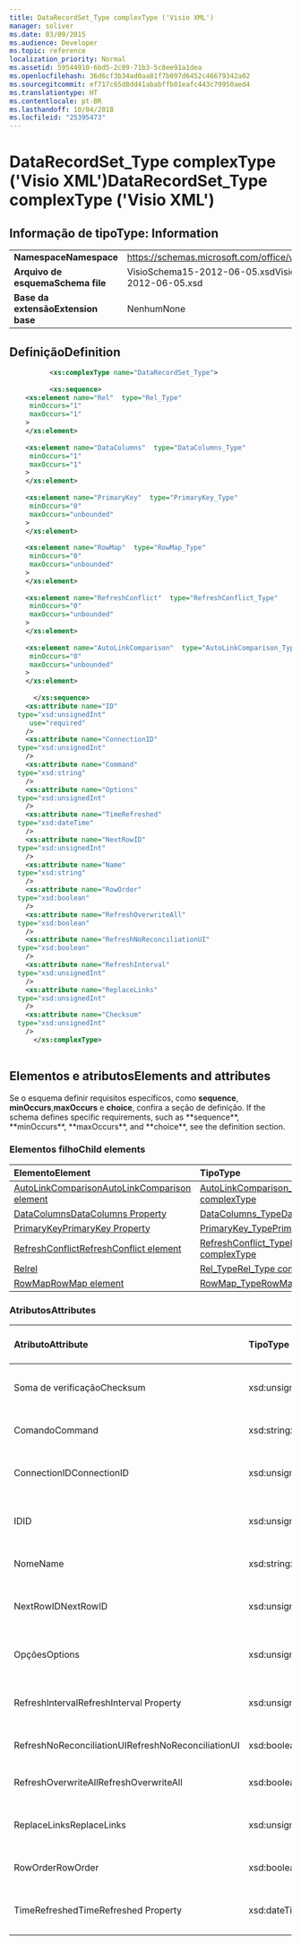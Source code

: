 ```yaml
---
title: DataRecordSet_Type complexType ('Visio XML')
manager: soliver
ms.date: 03/09/2015
ms.audience: Developer
ms.topic: reference
localization_priority: Normal
ms.assetid: 59544910-6bd5-2c89-71b3-5c8ee91a1dea
ms.openlocfilehash: 36d6cf3b34ad0aa81f7b097d6452c46679342a02
ms.sourcegitcommit: ef717c65d8dd41ababffb01eafc443c79950aed4
ms.translationtype: HT
ms.contentlocale: pt-BR
ms.lasthandoff: 10/04/2018
ms.locfileid: "25395473"
---
```

# <a name="datarecordsettype-complextype-visio-xml"></a><span data-ttu-id="fbd50-102">DataRecordSet_Type complexType ('Visio XML')</span><span class="sxs-lookup"><span data-stu-id="fbd50-102">DataRecordSet_Type complexType ('Visio XML')</span></span>

## <a name="type-information"></a><span data-ttu-id="fbd50-103">Informação de tipo</span><span class="sxs-lookup"><span data-stu-id="fbd50-103">Type: Information</span></span>

|||
|:-----|:-----|
|<span data-ttu-id="fbd50-104">**Namespace**</span><span class="sxs-lookup"><span data-stu-id="fbd50-104">**Namespace**</span></span> <br/> |https://schemas.microsoft.com/office/visio/2011/1/core  <br/> |
|<span data-ttu-id="fbd50-105">**Arquivo de esquema**</span><span class="sxs-lookup"><span data-stu-id="fbd50-105">**Schema file**</span></span> <br/> |<span data-ttu-id="fbd50-106">VisioSchema15-2012-06-05.xsd</span><span class="sxs-lookup"><span data-stu-id="fbd50-106">VisioSchema15-2012-06-05.xsd</span></span>  <br/> |
|<span data-ttu-id="fbd50-107">**Base da extensão**</span><span class="sxs-lookup"><span data-stu-id="fbd50-107">**Extension base**</span></span> <br/> |<span data-ttu-id="fbd50-108">Nenhum</span><span class="sxs-lookup"><span data-stu-id="fbd50-108">None</span></span>  <br/> |
   
## <a name="definition"></a><span data-ttu-id="fbd50-109">Definição</span><span class="sxs-lookup"><span data-stu-id="fbd50-109">Definition</span></span>

```XML
          <xs:complexType name="DataRecordSet_Type">
          
          <xs:sequence>
    <xs:element name="Rel"  type="Rel_Type"
     minOccurs="1"
     maxOccurs="1"
    >
    </xs:element>
    
    <xs:element name="DataColumns"  type="DataColumns_Type"
     minOccurs="1"
     maxOccurs="1"
    >
    </xs:element>
    
    <xs:element name="PrimaryKey"  type="PrimaryKey_Type"
     minOccurs="0"
     maxOccurs="unbounded"
    >
    </xs:element>
    
    <xs:element name="RowMap"  type="RowMap_Type"
     minOccurs="0"
     maxOccurs="unbounded"
    >
    </xs:element>
    
    <xs:element name="RefreshConflict"  type="RefreshConflict_Type"
     minOccurs="0"
     maxOccurs="unbounded"
    >
    </xs:element>
    
    <xs:element name="AutoLinkComparison"  type="AutoLinkComparison_Type"
     minOccurs="0"
     maxOccurs="unbounded"
    >
    </xs:element>
    
      </xs:sequence>
    <xs:attribute name="ID"
  type="xsd:unsignedInt"
     use="required"
    />
    <xs:attribute name="ConnectionID"
  type="xsd:unsignedInt"
    />
    <xs:attribute name="Command"
  type="xsd:string"
    />
    <xs:attribute name="Options"
  type="xsd:unsignedInt"
    />
    <xs:attribute name="TimeRefreshed"
  type="xsd:dateTime"
    />
    <xs:attribute name="NextRowID"
  type="xsd:unsignedInt"
    />
    <xs:attribute name="Name"
  type="xsd:string"
    />
    <xs:attribute name="RowOrder"
  type="xsd:boolean"
    />
    <xs:attribute name="RefreshOverwriteAll"
  type="xsd:boolean"
    />
    <xs:attribute name="RefreshNoReconciliationUI"
  type="xsd:boolean"
    />
    <xs:attribute name="RefreshInterval"
  type="xsd:unsignedInt"
    />
    <xs:attribute name="ReplaceLinks"
  type="xsd:unsignedInt"
    />
    <xs:attribute name="Checksum"
  type="xsd:unsignedInt"
    />
      </xs:complexType>
      
```

## <a name="elements-and-attributes"></a><span data-ttu-id="fbd50-110">Elementos e atributos</span><span class="sxs-lookup"><span data-stu-id="fbd50-110">Elements and attributes</span></span>

<span data-ttu-id="fbd50-111">Se o esquema definir requisitos específicos, como **sequence**, **minOccurs**,**maxOccurs** e **choice**, confira a seção de definição.</span><span class="sxs-lookup"><span data-stu-id="fbd50-111">
    If the schema defines specific requirements, such as \*\*sequence\*\*, \*\*minOccurs**,
    \*\*maxOccurs\**, and
    \*\*choice\*\*, see the definition section.
</span></span> 
  
### <a name="child-elements"></a><span data-ttu-id="fbd50-112">Elementos filho</span><span class="sxs-lookup"><span data-stu-id="fbd50-112">Child elements</span></span>

|<span data-ttu-id="fbd50-113">**Elemento**</span><span class="sxs-lookup"><span data-stu-id="fbd50-113">**Element**</span></span>|<span data-ttu-id="fbd50-114">**Tipo**</span><span class="sxs-lookup"><span data-stu-id="fbd50-114">**Type**</span></span>|<span data-ttu-id="fbd50-115">**Descrição**</span><span class="sxs-lookup"><span data-stu-id="fbd50-115">**Description**</span></span>|
|:-----|:-----|:-----|
|[<span data-ttu-id="fbd50-116">AutoLinkComparison</span><span class="sxs-lookup"><span data-stu-id="fbd50-116">AutoLinkComparison element</span></span>](autolinkcomparison-element-datarecordset_type-complextypevisio-xml.md) <br/> |[<span data-ttu-id="fbd50-117">AutoLinkComparison_Type</span><span class="sxs-lookup"><span data-stu-id="fbd50-117">AutoLinkComparison_Type complexType</span></span>](autolinkcomparison_type-complextypevisio-xml.md) <br/> ||
|[<span data-ttu-id="fbd50-118">DataColumns</span><span class="sxs-lookup"><span data-stu-id="fbd50-118">DataColumns Property</span></span>](datacolumns-element-datarecordset_type-complextypevisio-xml.md) <br/> |[<span data-ttu-id="fbd50-119">DataColumns_Type</span><span class="sxs-lookup"><span data-stu-id="fbd50-119">DataColumns_Type complexType</span></span>](datacolumns_type-complextypevisio-xml.md) <br/> ||
|[<span data-ttu-id="fbd50-120">PrimaryKey</span><span class="sxs-lookup"><span data-stu-id="fbd50-120">PrimaryKey Property</span></span>](primarykey-element-datarecordset_type-complextypevisio-xml.md) <br/> |[<span data-ttu-id="fbd50-121">PrimaryKey_Type</span><span class="sxs-lookup"><span data-stu-id="fbd50-121">PrimaryKey_Type complexType</span></span>](primarykey_type-complextypevisio-xml.md) <br/> ||
|[<span data-ttu-id="fbd50-122">RefreshConflict</span><span class="sxs-lookup"><span data-stu-id="fbd50-122">RefreshConflict element</span></span>](refreshconflict-element-datarecordset_type-complextypevisio-xml.md) <br/> |[<span data-ttu-id="fbd50-123">RefreshConflict_Type</span><span class="sxs-lookup"><span data-stu-id="fbd50-123">RefreshConflict_Type complexType</span></span>](refreshconflict_type-complextypevisio-xml.md) <br/> ||
|[<span data-ttu-id="fbd50-124">Rel</span><span class="sxs-lookup"><span data-stu-id="fbd50-124">rel</span></span>](rel-element-datarecordset_type-complextypevisio-xml.md) <br/> |[<span data-ttu-id="fbd50-125">Rel_Type</span><span class="sxs-lookup"><span data-stu-id="fbd50-125">Rel_Type complexType</span></span>](rel_type-complextypevisio-xml.md) <br/> ||
|[<span data-ttu-id="fbd50-126">RowMap</span><span class="sxs-lookup"><span data-stu-id="fbd50-126">RowMap element</span></span>](rowmap-element-datarecordset_type-complextypevisio-xml.md) <br/> |[<span data-ttu-id="fbd50-127">RowMap_Type</span><span class="sxs-lookup"><span data-stu-id="fbd50-127">RowMap_Type complexType</span></span>](rowmap_type-complextypevisio-xml.md) <br/> ||
   
### <a name="attributes"></a><span data-ttu-id="fbd50-128">Atributos</span><span class="sxs-lookup"><span data-stu-id="fbd50-128">Attributes</span></span>

|<span data-ttu-id="fbd50-129">**Atributo**</span><span class="sxs-lookup"><span data-stu-id="fbd50-129">**Attribute**</span></span>|<span data-ttu-id="fbd50-130">**Tipo**</span><span class="sxs-lookup"><span data-stu-id="fbd50-130">**Type**</span></span>|<span data-ttu-id="fbd50-131">**Obrigatório**</span><span class="sxs-lookup"><span data-stu-id="fbd50-131">**Required**</span></span>|<span data-ttu-id="fbd50-132">**Descrição**</span><span class="sxs-lookup"><span data-stu-id="fbd50-132">**Description**</span></span>|<span data-ttu-id="fbd50-133">**Valores possíveis**</span><span class="sxs-lookup"><span data-stu-id="fbd50-133">**Possible values:**</span></span>|
|:-----|:-----|:-----|:-----|:-----|
|<span data-ttu-id="fbd50-134">Soma de verificação</span><span class="sxs-lookup"><span data-stu-id="fbd50-134">Checksum</span></span>  <br/> |<span data-ttu-id="fbd50-135">xsd:unsignedInt</span><span class="sxs-lookup"><span data-stu-id="fbd50-135">xsd:unsignedInt</span></span>  <br/> |<span data-ttu-id="fbd50-136">opcional</span><span class="sxs-lookup"><span data-stu-id="fbd50-136">optional</span></span>  <br/> ||<span data-ttu-id="fbd50-137">Valores do tipo xsd:unsignedInt.</span><span class="sxs-lookup"><span data-stu-id="fbd50-137">Values of the xsd:unsignedInt type.</span></span>  <br/> |
|<span data-ttu-id="fbd50-138">Comando</span><span class="sxs-lookup"><span data-stu-id="fbd50-138">Command</span></span>  <br/> |<span data-ttu-id="fbd50-139">xsd:string</span><span class="sxs-lookup"><span data-stu-id="fbd50-139">xsd:string</span></span>  <br/> |<span data-ttu-id="fbd50-140">opcional</span><span class="sxs-lookup"><span data-stu-id="fbd50-140">optional</span></span>  <br/> ||<span data-ttu-id="fbd50-141">Valores do tipo xsd:string.</span><span class="sxs-lookup"><span data-stu-id="fbd50-141">Values of the xsd:string type.</span></span>  <br/> |
|<span data-ttu-id="fbd50-142">ConnectionID</span><span class="sxs-lookup"><span data-stu-id="fbd50-142">ConnectionID</span></span>  <br/> |<span data-ttu-id="fbd50-143">xsd:unsignedInt</span><span class="sxs-lookup"><span data-stu-id="fbd50-143">xsd:unsignedInt</span></span>  <br/> |<span data-ttu-id="fbd50-144">opcional</span><span class="sxs-lookup"><span data-stu-id="fbd50-144">optional</span></span>  <br/> ||<span data-ttu-id="fbd50-145">Valores do tipo xsd:unsignedInt.</span><span class="sxs-lookup"><span data-stu-id="fbd50-145">Values of the xsd:unsignedInt type.</span></span>  <br/> |
|<span data-ttu-id="fbd50-146">ID</span><span class="sxs-lookup"><span data-stu-id="fbd50-146">ID</span></span>  <br/> |<span data-ttu-id="fbd50-147">xsd:unsignedInt</span><span class="sxs-lookup"><span data-stu-id="fbd50-147">xsd:unsignedInt</span></span>  <br/> |<span data-ttu-id="fbd50-148">obrigatório</span><span class="sxs-lookup"><span data-stu-id="fbd50-148">required</span></span>  <br/> ||<span data-ttu-id="fbd50-149">Valores do tipo xsd:unsignedInt.</span><span class="sxs-lookup"><span data-stu-id="fbd50-149">Values of the xsd:unsignedInt type.</span></span>  <br/> |
|<span data-ttu-id="fbd50-150">Nome</span><span class="sxs-lookup"><span data-stu-id="fbd50-150">Name</span></span>  <br/> |<span data-ttu-id="fbd50-151">xsd:string</span><span class="sxs-lookup"><span data-stu-id="fbd50-151">xsd:string</span></span>  <br/> |<span data-ttu-id="fbd50-152">opcional</span><span class="sxs-lookup"><span data-stu-id="fbd50-152">optional</span></span>  <br/> ||<span data-ttu-id="fbd50-153">Valores do tipo xsd:string.</span><span class="sxs-lookup"><span data-stu-id="fbd50-153">Values of the xsd:string type.</span></span>  <br/> |
|<span data-ttu-id="fbd50-154">NextRowID</span><span class="sxs-lookup"><span data-stu-id="fbd50-154">NextRowID</span></span>  <br/> |<span data-ttu-id="fbd50-155">xsd:unsignedInt</span><span class="sxs-lookup"><span data-stu-id="fbd50-155">xsd:unsignedInt</span></span>  <br/> |<span data-ttu-id="fbd50-156">opcional</span><span class="sxs-lookup"><span data-stu-id="fbd50-156">optional</span></span>  <br/> ||<span data-ttu-id="fbd50-157">Valores do tipo xsd:unsignedInt.</span><span class="sxs-lookup"><span data-stu-id="fbd50-157">Values of the xsd:unsignedInt type.</span></span>  <br/> |
|<span data-ttu-id="fbd50-158">Opções</span><span class="sxs-lookup"><span data-stu-id="fbd50-158">Options</span></span>  <br/> |<span data-ttu-id="fbd50-159">xsd:unsignedInt</span><span class="sxs-lookup"><span data-stu-id="fbd50-159">xsd:unsignedInt</span></span>  <br/> |<span data-ttu-id="fbd50-160">opcional</span><span class="sxs-lookup"><span data-stu-id="fbd50-160">optional</span></span>  <br/> ||<span data-ttu-id="fbd50-161">Valores do tipo xsd:unsignedInt.</span><span class="sxs-lookup"><span data-stu-id="fbd50-161">Values of the xsd:unsignedInt type.</span></span>  <br/> |
|<span data-ttu-id="fbd50-162">RefreshInterval</span><span class="sxs-lookup"><span data-stu-id="fbd50-162">RefreshInterval Property</span></span>  <br/> |<span data-ttu-id="fbd50-163">xsd:unsignedInt</span><span class="sxs-lookup"><span data-stu-id="fbd50-163">xsd:unsignedInt</span></span>  <br/> |<span data-ttu-id="fbd50-164">opcional</span><span class="sxs-lookup"><span data-stu-id="fbd50-164">optional</span></span>  <br/> ||<span data-ttu-id="fbd50-165">Valores do tipo xsd:unsignedInt.</span><span class="sxs-lookup"><span data-stu-id="fbd50-165">Values of the xsd:unsignedInt type.</span></span>  <br/> |
|<span data-ttu-id="fbd50-166">RefreshNoReconciliationUI</span><span class="sxs-lookup"><span data-stu-id="fbd50-166">RefreshNoReconciliationUI</span></span>  <br/> |<span data-ttu-id="fbd50-167">xsd:boolean</span><span class="sxs-lookup"><span data-stu-id="fbd50-167">xsd:boolean</span></span>  <br/> |<span data-ttu-id="fbd50-168">opcional</span><span class="sxs-lookup"><span data-stu-id="fbd50-168">optional</span></span>  <br/> ||<span data-ttu-id="fbd50-169">Valores do tipo xsd:boolean.</span><span class="sxs-lookup"><span data-stu-id="fbd50-169">Values of the xsd:boolean type.</span></span>  <br/> |
|<span data-ttu-id="fbd50-170">RefreshOverwriteAll</span><span class="sxs-lookup"><span data-stu-id="fbd50-170">RefreshOverwriteAll</span></span>  <br/> |<span data-ttu-id="fbd50-171">xsd:boolean</span><span class="sxs-lookup"><span data-stu-id="fbd50-171">xsd:boolean</span></span>  <br/> |<span data-ttu-id="fbd50-172">opcional</span><span class="sxs-lookup"><span data-stu-id="fbd50-172">optional</span></span>  <br/> ||<span data-ttu-id="fbd50-173">Valores do tipo xsd:boolean.</span><span class="sxs-lookup"><span data-stu-id="fbd50-173">Values of the xsd:boolean type.</span></span>  <br/> |
|<span data-ttu-id="fbd50-174">ReplaceLinks</span><span class="sxs-lookup"><span data-stu-id="fbd50-174">ReplaceLinks</span></span>  <br/> |<span data-ttu-id="fbd50-175">xsd:unsignedInt</span><span class="sxs-lookup"><span data-stu-id="fbd50-175">xsd:unsignedInt</span></span>  <br/> |<span data-ttu-id="fbd50-176">opcional</span><span class="sxs-lookup"><span data-stu-id="fbd50-176">optional</span></span>  <br/> ||<span data-ttu-id="fbd50-177">Valores do tipo xsd:unsignedInt.</span><span class="sxs-lookup"><span data-stu-id="fbd50-177">Values of the xsd:unsignedInt type.</span></span>  <br/> |
|<span data-ttu-id="fbd50-178">RowOrder</span><span class="sxs-lookup"><span data-stu-id="fbd50-178">RowOrder</span></span>  <br/> |<span data-ttu-id="fbd50-179">xsd:boolean</span><span class="sxs-lookup"><span data-stu-id="fbd50-179">xsd:boolean</span></span>  <br/> |<span data-ttu-id="fbd50-180">opcional</span><span class="sxs-lookup"><span data-stu-id="fbd50-180">optional</span></span>  <br/> ||<span data-ttu-id="fbd50-181">Valores do tipo xsd:boolean.</span><span class="sxs-lookup"><span data-stu-id="fbd50-181">Values of the xsd:boolean type.</span></span>  <br/> |
|<span data-ttu-id="fbd50-182">TimeRefreshed</span><span class="sxs-lookup"><span data-stu-id="fbd50-182">TimeRefreshed Property</span></span>  <br/> |<span data-ttu-id="fbd50-183">xsd:dateTime</span><span class="sxs-lookup"><span data-stu-id="fbd50-183">xsd:dateTime</span></span>  <br/> |<span data-ttu-id="fbd50-184">opcional</span><span class="sxs-lookup"><span data-stu-id="fbd50-184">optional</span></span>  <br/> ||<span data-ttu-id="fbd50-185">Valores do tipo xsd:dateTime.</span><span class="sxs-lookup"><span data-stu-id="fbd50-185">Values of the xsd:dateTime type.</span></span>  <br/> |
   

